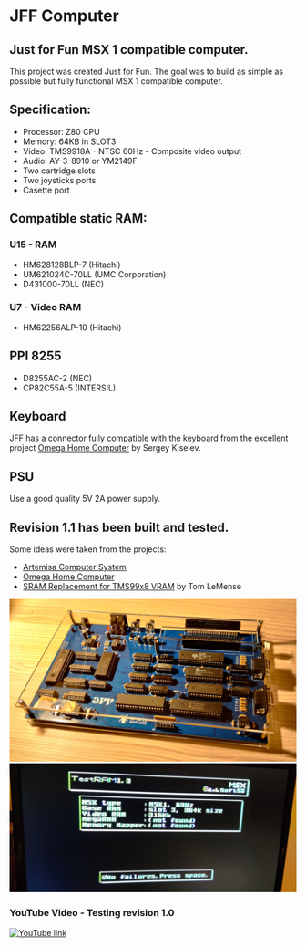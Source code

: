 # JFF Computer
## Just for Fun MSX 1 compatible computer.

This project was created Just for Fun.
The goal was to build as simple as possible but fully functional MSX 1 compatible computer.

## Specification:
* Processor: Z80 CPU
* Memory: 64KB in SLOT3
* Video: TMS9918A - NTSC 60Hz - Composite video output 
* Audio: AY-3-8910 or YM2149F
* Two cartridge slots
* Two joysticks ports
* Casette port

## Compatible static RAM:
### U15 - RAM

* HM628128BLP-7 (Hitachi)
* UM621024C-70LL (UMC Corporation)
* D431000-70LL (NEC)

### U7 - Video RAM

* HM62256ALP-10 (Hitachi)

## PPI 8255

* D8255AC-2 (NEC)
* CP82C55A-5 (INTERSIL)

## Keyboard
JFF has a connector fully compatible with the keyboard from the excellent project [Omega Home Computer](https://github.com/skiselev/omega "Omega Home Computer") by Sergey Kiselev.
## PSU
Use a good quality 5V 2A power supply.
## Revision 1.1 has been built and tested.

Some ideas were taken from the projects:
* [Artemisa Computer System](https://github.com/artemisamsx "Artemisa Computer System")
* [Omega Home Computer](https://github.com/skiselev/omega "Omega Home Computer")
* [SRAM Replacement for TMS99x8 VRAM](https://retrobrewcomputers.org/n8vem-pbwiki-archive/0/35845334/48860720/33053543/SRAM%20Replacement%20for%20TMS99x8%20VRAM.pdf "SRAM Replacement for TMS99x8 VRAM") by Tom LeMense

![JFF Mainboard](/photos/jff_r_1_1_01_s.jpg)
![JFF Memtest](/photos/jff_rev_1_0_02.jpg)

### YouTube Video - Testing revision 1.0
[![YouTube link](https://img.youtube.com/vi/9GUijLo4e2o/0.jpg)](https://www.youtube.com/watch?v=9GUijLo4e2o)
